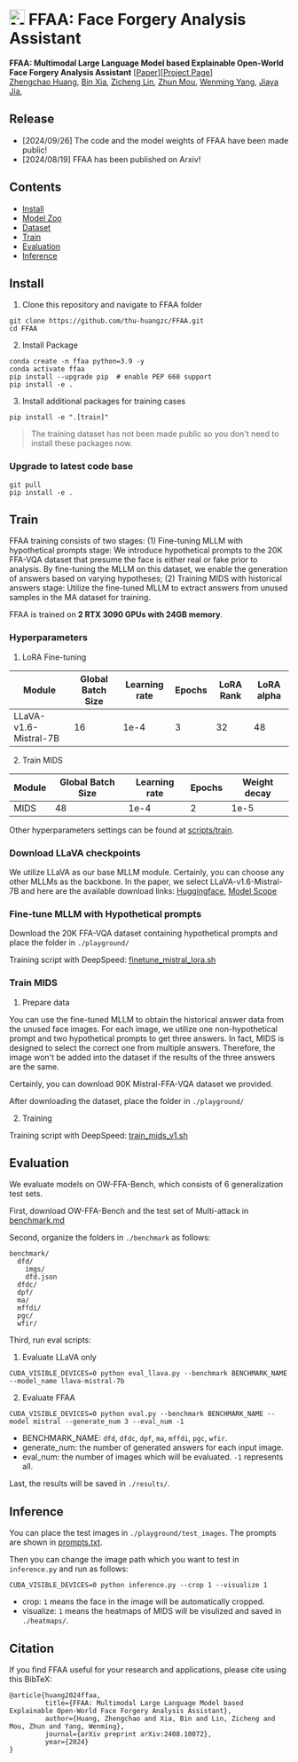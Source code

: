 # <img src="https://cdn-icons-png.flaticon.com/512/1925/1925270.png" alt="My Icon" style="width: 1em; height: 1em;"> FFAA: Face Forgery Analysis Assistant

**FFAA: Multimodal Large Language Model based Explainable Open-World Face Forgery Analysis Assistant** [[Paper](https://arxiv.org/abs/2408.10072)][[Project Page](https://ffaa-vl.github.io/)]<br>[<u>Zhengchao Huang</u>](https://github.com/thu-huangzc), [<u>Bin Xia</u>](https://github.com/Zj-BinXia), [<u>Zicheng Lin</u>](https://github.com/chenzhiling9954), [<u>Zhun Mou</u>](https://github.com/rexviv), [<u>Wenming Yang</u>](https://scholar.google.com/citations?hl=zh-CN&user=vsE4nKcAAAAJ), [<u>Jiaya Jia</u>](https://scholar.google.com/citations?user=XPAkzTEAAAAJ&hl=en&oi=ao), 


## Release

* [2024/09/26] The code and the model weights of FFAA have been made public!
* [2024/08/19] FFAA has been published on Arxiv!

## Contents

* [Install](#install)
* [Model Zoo](docs/MODEL_ZOO.md)
* [Dataset](docs/dataset.md)
* [Train](#train)
* [Evaluation](#evaluation)
* [Inference](#inference)

## Install

1. Clone this repository and navigate to FFAA folder
```
git clone https://github.com/thu-huangzc/FFAA.git
cd FFAA
```

2. Install Package
```
conda create -n ffaa python=3.9 -y
conda activate ffaa
pip install --upgrade pip  # enable PEP 660 support
pip install -e .
```

3. Install additional packages for training cases
```
pip install -e ".[train]"
```
> The training dataset has not been made public so you don't need to install these packages now.

### Upgrade to latest code base
```
git pull
pip install -e .
```


## Train

FFAA training consists of two stages: (1) Fine-tuning MLLM with hypothetical prompts stage: We introduce hypothetical prompts to the 20K FFA-VQA dataset that presume the face is either real or fake prior to analysis. By fine-tuning the MLLM on this dataset, we enable the generation of answers based on varying hypotheses; (2) Training MIDS with historical answers stage: Utilize the fine-tuned MLLM to extract answers from unused samples in the MA dataset for training.

FFAA is trained on **2 RTX 3090 GPUs with 24GB memory**.

### Hyperparameters
1. LoRA Fine-tuning

| Module                | Global Batch Size | Learning rate | Epochs | LoRA Rank | LoRA alpha |
| --------------------- | ----------------- | ------------- | ------ | --------- | ---------- |
| LLaVA-v1.6-Mistral-7B | 16                | 1e-4          | 3      | 32        | 48         |

2. Train MIDS

| Module | Global Batch Size | Learning rate | Epochs | Weight decay |
| ------ | ----------------- | ------------- | ------ | ------------ |
| MIDS   | 48                | 1e-4          | 2      | 1e-5         |


Other hyperparameters settings can be found at [<u>scripts/train</u>](scripts/train).

### Download LLaVA checkpoints
We utilize LLaVA as our base MLLM module. Certainly, you can choose any other MLLMs as the backbone. In the paper, we select LLaVA-v1.6-Mistral-7B and here are the available download links: [<u>Huggingface</u>](https://huggingface.co/liuhaotian/llava-v1.6-mistral-7b), [<u>Model Scope</u>](https://www.modelscope.cn/models/ai-modelscope/llava-v1.6-mistral-7b)

### Fine-tune MLLM with Hypothetical prompts
Download the 20K FFA-VQA dataset containing hypothetical prompts and place the folder in `./playground/`

Training script with DeepSpeed: [<u>finetune_mistral_lora.sh</u>](scripts/train/finetune_mistral_lora.sh)

### Train MIDS
1. Prepare data

You can use the fine-tuned MLLM to obtain the historical answer data from the unused face images. For each image, we utilize one non-hypothetical prompt and two hypothetical prompts to get three answers. In fact, MIDS is designed to select the correct one from multiple answers. Therefore, the image won't be added into the dataset if the results of the three answers are the same.

Certainly, you can download 90K Mistral-FFA-VQA dataset we provided.

After downloading the dataset, place the folder in `./playground/`

2. Training

Training script with DeepSpeed: [<u>train_mids_v1.sh</u>](scripts/train/train_mids_v1.sh)

## Evaluation

We evaluate models on OW-FFA-Bench, which consists of 6 generalization test sets. 

First, download OW-FFA-Bench and the test set of Multi-attack in [<u>benchmark.md</u>](docs/benchmark.md)

Second, organize the folders in `./benchmark` as follows:
```
benchmark/
  dfd/
    imgs/
    dfd.json
  dfdc/
  dpf/
  ma/
  mffdi/
  pgc/
  wfir/
```
Third, run eval scripts:
1. Evaluate LLaVA only
```
CUDA_VISIBLE_DEVICES=0 python eval_llava.py --benchmark BENCHMARK_NAME --model_name llava-mistral-7b
```
2. Evaluate FFAA
```
CUDA_VISIBLE_DEVICES=0 python eval.py --benchmark BENCHMARK_NAME --model mistral --generate_num 3 --eval_num -1
```
* BENCHMARK_NAME: `dfd`, `dfdc`, `dpf`, `ma`, `mffdi`, `pgc`, `wfir`.
* generate_num: the number of generated answers for each input image. 
* eval_num: the number of images which will be evaluated. `-1` represents all.

Last, the results will be saved in `./results/`.

## Inference

You can place the test images in `./playground/test_images`. The prompts are shown in [<u>prompts.txt</u>](playground/prompts.txt). 

Then you can change the image path which you want to test in `inference.py` and run as follows:
```
CUDA_VISIBLE_DEVICES=0 python inference.py --crop 1 --visualize 1
```
* crop: `1` means the face in the image will be automatically cropped.
* visualize: `1` means the heatmaps of MIDS will be visulized and saved in `./heatmaps/`.

## Citation

If you find FFAA useful for your research and applications, please cite using this BibTeX:

```
@article{huang2024ffaa,
         title={FFAA: Multimodal Large Language Model based Explainable Open-World Face Forgery Analysis Assistant},
         author={Huang, Zhengchao and Xia, Bin and Lin, Zicheng and Mou, Zhun and Yang, Wenming},
         journal={arXiv preprint arXiv:2408.10072},
         year={2024}
}
```


